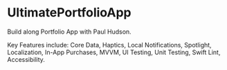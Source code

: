# UltimatePortfolioApp

Build along Portfolio App with Paul Hudson. 

Key Features include: Core Data, Haptics, Local Notifications, Spotlight, Localization, In-App Purchases, MVVM, UI Testing, Unit Testing, Swift Lint, Accessibility.

